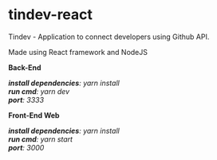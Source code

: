 # tindev-react

Tindev - Application to connect developers using Github API.

Made using React framework and NodeJS

**Back-End**

***install dependencies**: yarn install <br />
**run cmd**: yarn dev <br />
**port**: 3333*

**Front-End Web**

***install dependencies**: yarn install <br />
**run cmd**: yarn start <br />
**port**: 3000*


